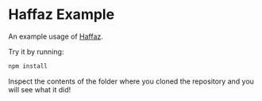 # Haffaz Example

An example usage of [Haffaz](https://github.com/tomasbjerre/dictator-haffaz).

Try it by running:

```bash
npm install
```

Inspect the contents of the folder where you cloned the repository and you will see what it did!
